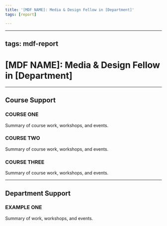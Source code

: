 ```yaml
---
title: '[MDF NAME]: Media & Design Fellow in [Department]'
tags: [report]

---
```


---
tags: mdf-report
---

# [MDF NAME]: Media & Design Fellow in [Department]

---


## Course Support

### COURSE ONE

Summary of course work, workshops, and events. 

### COURSE TWO

Summary of course work, workshops, and events. 

### COURSE THREE

Summary of course work, workshops, and events. 

---


## Department Support

### EXAMPLE ONE

Summary of work, workshops, and events. 
